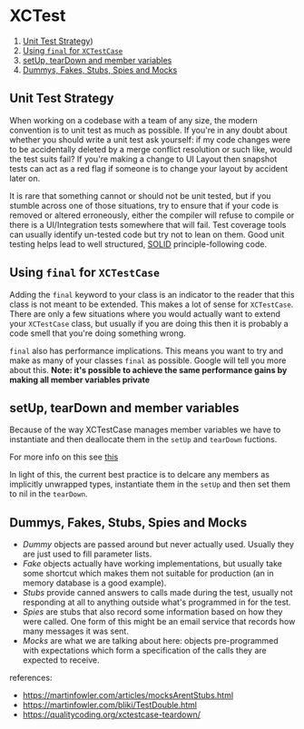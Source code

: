 # XCTest

1. [Unit Test Strategy](#Unit-Test-Strategy))
1. [Using `final` for `XCTestCase`](#Using-final-for-XCTestCase) 
1. [setUp, tearDown and member variables](#setUp-tearDown-and-member-variables)
1. [Dummys, Fakes, Stubs, Spies and Mocks](#Dummys-Fakes-Stubs-Spies-and-Mocks)

## Unit Test Strategy
When working on a codebase with a team of any size, the modern convention is to unit test as much as possible. If you're in any doubt about whether you should write a unit test ask yourself: if my code changes were to be accidentally deleted by a merge conflict resolution or such like, would the test suits fail? If you're making a change to UI Layout then snapshot tests can act as a red flag if someone is to change your layout by accident later on.

It is rare that something cannot or should not be unit tested, but if you stumble across one of those situations, try to ensure that if your code is removed or altered erroneously, either the compiler will refuse to compile or there is a UI/Integration tests somewhere that will fail.  Test coverage tools can usually identify un-tested code but try not to lean on them. Good unit testing helps lead to well structured, [SOLID](https://en.wikipedia.org/wiki/SOLID) principle-following code.

## Using `final` for `XCTestCase`
Adding the `final` keyword to your class is an indicator to the reader that this class is not meant to be extended. This makes a lot of sense for `XCTestCase`. There are only a few situations where you would actually want to extend your `XCTestCase` class, but usually if you are doing this then it is probably a code smell that you're doing something wrong.

`final` also has performance implications. This means you want to try and make as many of your classes `final` as possible.  Google will tell you more about this. __Note: it's possible to achieve the same performance gains by making all member variables private__

## setUp, tearDown and member variables
Because of the way XCTestCase manages member variables we have to instantiate and then deallocate them in the `setUp` and `tearDown` fuctions.

For more info on this see [this](https://qualitycoding.org/xctestcase-teardown/)

In light of this, the current best practice is to delcare any members as implicitly unwrapped types, instantiate them in the `setUp` and then set them to nil in the `tearDown`.


## Dummys, Fakes, Stubs, Spies and Mocks
- *Dummy* objects are passed around but never actually used. Usually they are just used to fill parameter lists.
- *Fake* objects actually have working implementations, but usually take some shortcut which makes them not suitable for production (an in memory database is a good example).
- *Stubs* provide canned answers to calls made during the test, usually not responding at all to anything outside what's programmed in for the test.
- *Spies* are stubs that also record some information based on how they were called. One form of this might be an email service that records how many messages it was sent.
- *Mocks* are what we are talking about here: objects pre-programmed with expectations which form a specification of the calls they are expected to receive.

references:
- https://martinfowler.com/articles/mocksArentStubs.html
- https://martinfowler.com/bliki/TestDouble.html
- https://qualitycoding.org/xctestcase-teardown/
